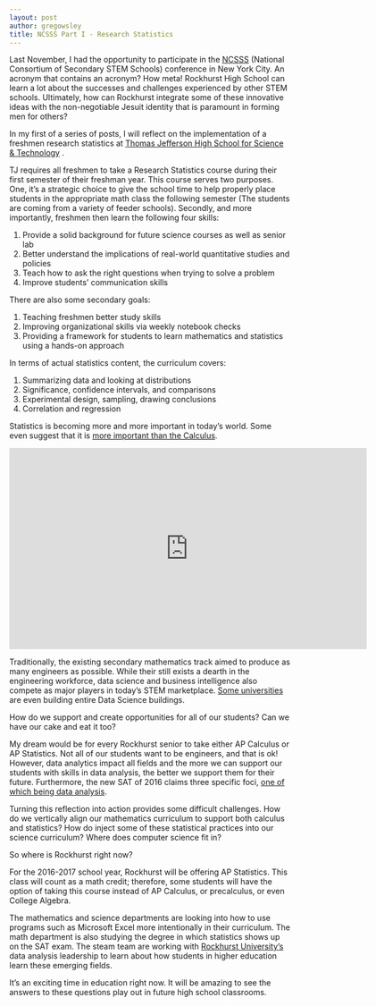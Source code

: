 ```yaml
---
layout: post
author: gregowsley
title: NCSSS Part I - Research Statistics
---
```

Last November, I had the opportunity to participate in the [NCSSS](http://ncsss.org/)  (National Consortium of Secondary STEM Schools) conference in New York City. An acronym that contains an acronym? How meta! Rockhurst High School can learn a lot about the successes and challenges experienced by other STEM schools. Ultimately, how can Rockhurst integrate some of these innovative ideas with the non-negotiable Jesuit identity that is paramount in forming men for others?

In my first of a series of posts, I will reflect on the implementation of a freshmen research statistics at [Thomas Jefferson High School for Science & Technology](https://www.tjhsst.edu/) .

TJ requires all freshmen to take a Research Statistics course during their first semester of their freshman year. This course serves two purposes. One, it’s a strategic choice to give the school time to help properly place students in the appropriate math class the following semester (The students are coming from a variety of feeder schools). Secondly, and more importantly, freshmen then learn the following four skills:

1. Provide a solid background for future science courses as well as senior lab
2. Better understand the implications of real-world quantitative studies and policies
3. Teach how to ask the right questions when trying to solve a problem
4. Improve students’ communication skills

There are also some secondary goals:

1. Teaching freshmen better study skills
2. Improving organizational skills via weekly notebook checks
3. Providing a framework for students to learn mathematics and statistics using a hands-on approach

In terms of actual statistics content, the curriculum covers:

1. Summarizing data and looking at distributions
2. Significance, confidence intervals, and comparisons
3. Experimental design, sampling, drawing conclusions
4. Correlation and regression

Statistics is becoming more and more important in today’s world. Some even suggest that it is [more important than the Calculus](https://www.ted.com/talks/arthur_benjamin_s_formula_for_changing_math_education?language=en). 


<iframe src="https://embed-ssl.ted.com/talks/arthur_benjamin_s_formula_for_changing_math_education.html" width="640" height="360" frameborder="0" scrolling="no" webkitAllowFullScreen mozallowfullscreen allowFullScreen></iframe>


Traditionally, the existing secondary mathematics track aimed to produce as many engineers as possible. While their still exists a dearth in the engineering workforce, data science and business intelligence also compete as major players in today’s STEM marketplace. [Some universities](http://www.rochester.edu/data-science/) are even building entire Data Science buildings.

How do we support and create opportunities for all of our students? Can we have our cake and eat it too?

My dream would be for every Rockhurst senior to take either AP Calculus or AP Statistics. Not all of our students want to be engineers, and that is ok! However, data analytics impact all fields and the more we can support our students with skills in data analysis, the better we support them for their future. Furthermore, the new SAT of 2016 claims three specific foci, [one of which being data analysis](https://collegereadiness.collegeboard.org/about/alignment/math/problem-solving-data-analysis).

Turning this reflection into action provides some difficult challenges. How do we vertically align our mathematics curriculum to support both calculus and statistics? How do inject some of these statistical practices into our science curriculum? Where does computer science fit in?

So where is Rockhurst right now? 

For the 2016-2017 school year, Rockhurst will be offering AP Statistics. This class will count as a math credit; therefore, some students will have the option of taking this course instead of AP Calculus, or precalculus, or even College Algebra. 

The mathematics and science departments are looking into how to use programs such as Microsoft Excel more intentionally in their curriculum. The math department is also studying the degree in which statistics shows up on the SAT exam. The steam team are working with [Rockhurst University’s](http://www.rockhurst.edu/helzberg-school-of-management/certificate-programs/data-science-certificates/) data analysis leadership to learn about how students in higher education learn these emerging fields. 

It’s an exciting time in education right now. It will be amazing to see the answers to these questions play out in future high school classrooms.
